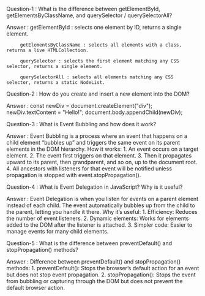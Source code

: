 Question-1 : What is the difference between getElementById, getElementsByClassName, and querySelector / querySelectorAll?

Answer : getElementById : selects one element by ID, returns a single element.

         getElementsByClassName : selects all elements with a class, returns a live HTMLCollection.
         
         querySelector : selects the first element matching any CSS selector, returns a single element.
         
         querySelectorAll : selects all elements matching any CSS selector, returns a static NodeList.

Question-2 : How do you create and insert a new element into the DOM?

Answer : const newDiv = document.createElement("div");
         newDiv.textContent = "Hello!";
         document.body.appendChild(newDiv);

Question-3 : What is Event Bubbling and how does it work?

Answer : Event Bubbling is a process where an event that happens on a child element “bubbles up” and triggers the same event on its parent elements in the DOM hierarchy.
         How it works: 1. An event occurs on a target element.
                       2. The event first triggers on that element.
                       3. Then it propagates upward to its parent, then grandparent, and so on, up to the document root.
                       4. All ancestors with listeners for that event will be notified unless propagation is stopped with event.stopPropagation().

Question-4 : What is Event Delegation in JavaScript? Why is it useful?

Answer : Event Delegation is when you listen for events on a parent element instead of each child. The event automatically bubbles up from the child to the parent, letting you handle it there.
         Why it’s useful: 1. Efficiency: Reduces the number of event listeners.
                          2. Dynamic elements: Works for elements added to the DOM after the listener is attached.
                          3. Simpler code: Easier to manage events for many child elements.

Question-5 : What is the difference between preventDefault() and stopPropagation() methods?

Answer : Difference between preventDefault() and stopPropagation() methods:
         1. preventDefault(): Stops the browser’s default action for an event but does not stop event propagation.
         2. stopPropagation(): Stops the event from bubbling or capturing through the DOM but does not prevent the default browser action.
         
    
         
